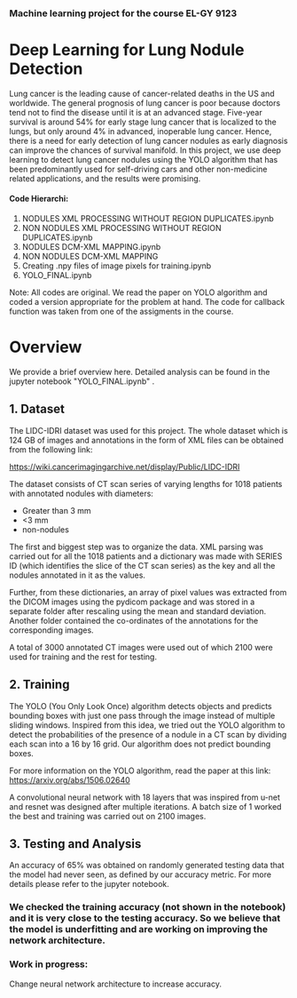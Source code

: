 ### Machine learning project for the course EL-GY 9123

# Deep Learning for Lung Nodule Detection
Lung cancer is the leading cause of cancer-related deaths in the US and worldwide. The general prognosis of lung cancer is poor because doctors tend not to find the disease until it is at an advanced stage. Five-year survival is around 54% for early stage lung cancer that is localized to the lungs, but only around 4% in advanced, inoperable lung cancer. Hence, there is a need for early detection of lung cancer nodules as early diagnosis can improve the chances of survival manifold. In this project, we use deep learning to detect lung cancer nodules using the YOLO algorithm that has been predominantly used for self-driving cars and other non-medicine related applications, and the results were promising.  

#### Code Hierarchi: 
1. NODULES XML PROCESSING WITHOUT REGION DUPLICATES.ipynb
2. NON NODULES XML PROCESSING WITHOUT REGION DUPLICATES.ipynb
3. NODULES DCM-XML MAPPING.ipynb
4. NON NODULES DCM-XML MAPPING
5. Creating .npy files of image pixels for training.ipynb
6. YOLO_FINAL.ipynb

Note: All codes are original. We read the paper on YOLO algorithm and coded a version appropriate for the problem at hand. The code for callback function was taken from one of the assigments in the course. 

# Overview
We provide a brief overview here. Detailed analysis can be found in the jupyter notebook "YOLO_FINAL.ipynb" .
## 1. Dataset
The LIDC-IDRI dataset was used for this project. The whole dataset which is 124 GB of images and annotations in the form of XML files can be obtained from the following link: 

https://wiki.cancerimagingarchive.net/display/Public/LIDC-IDRI

The dataset consists of CT scan series of varying lengths for 1018 patients with annotated nodules with diameters:

- Greater than 3 mm 
- <3 mm
- non-nodules

The first and biggest step was to organize the data. XML parsing was carried out for all the 1018 patients and a dictionary was made with SERIES ID (which identifies the slice of the CT scan series) as the key and all the nodules annotated in it as the values. 

Further, from these dictionaries, an array of pixel values was extracted from the DICOM images using the pydicom package and was stored in a separate folder after rescaling using the mean and standard deviation. Another folder contained the co-ordinates of the annotations for the corresponding images. 

A total of 3000 annotated CT images were used out of which 2100 were used for training and the rest for testing. 

## 2. Training 

The YOLO (You Only Look Once) algorithm detects objects and predicts bounding boxes with just one pass through the image instead of multiple sliding windows. Inspired from this idea, we tried out the YOLO algorithm to detect the probabilities of the presence of a nodule in a CT scan by dividing each scan into a 16 by 16 grid. Our algorithm does not predict bounding boxes.

For more information on the YOLO algorithm, read the paper at this link: 
https://arxiv.org/abs/1506.02640


A convolutional neural network with 18 layers that was inspired from u-net and resnet was designed after multiple iterations. A batch size of 1 worked the best and training was carried out on 2100 images. 

## 3. Testing and Analysis 

An accuracy of 65% was obtained on randomly generated testing data that the model had never seen, as defined by our accuracy metric. For more details please refer to the jupyter notebook. 

### We checked the training accuracy (not shown in the notebook) and it is very close to the testing accuracy. So we believe that the model is underfitting and are working on improving the network architecture. 

###  Work in progress: 
Change neural network architecture to increase accuracy. 

